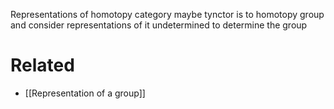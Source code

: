       

Representations of homotopy category maybe tynctor is to homotopy group and consider representations of it undetermined to determine the group

# Related
- [[Representation of a group]]